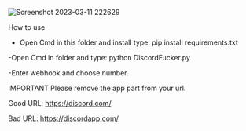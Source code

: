 ![Screenshot 2023-03-11 222629](https://user-images.githubusercontent.com/102972137/224512486-3a9db492-3cf0-43e2-bea6-5ca699344acc.png)



How to use

- Open Cmd in this folder and install type: pip install requirements.txt

-Open Cmd in folder and type: python DiscordFucker.py

-Enter webhook and choose number.

IMPORTANT 
Please remove the app part from your url.

Good URL: https://discord.com/

Bad URL: https://discordapp.com/
